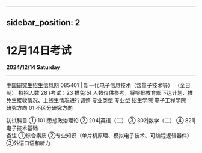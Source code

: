 
---
sidebar_position: 2
---

# 12月14日考试

**2024/12/14 Saturday**

-----------------------------
[中国研究生招生信息网](https://yjsglxt.scau.edu.cn/open/Wechat/SsZsZyml/ZyInfo.aspx?xxfs=1&yxsh=360&zydm=085401&nd=2022)
085401 | 新一代电子信息技术（含量子技术等）  （全日制）
拟招人数  28 (考试：23 推免:5) 人数仅供参考，将根据教育部下达计划、推免生接收情况、上线生情况进行调整
专业类型   专业型
招生学院   电子工程学院   
研究方向
01 不区分研究方向

初试科目
① 101|思想政治理论  ② 204|英语（二）  ③ 302|数学（二）  ④ 821|电子技术基础  
备注
①综合素质 ②专业知识（单片机原理、模拟电子技术、可编程逻辑器件） ③外语口语和听力